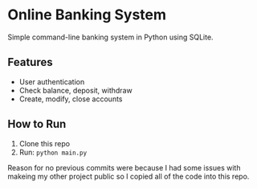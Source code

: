 # Online Banking System

Simple command-line banking system in Python using SQLite.

## Features
- User authentication
- Check balance, deposit, withdraw
- Create, modify, close accounts

## How to Run
1. Clone this repo
2. Run: `python main.py`


Reason for no previous commits were because I had some issues with makeing my other project public so I copied all of the code into this repo.
